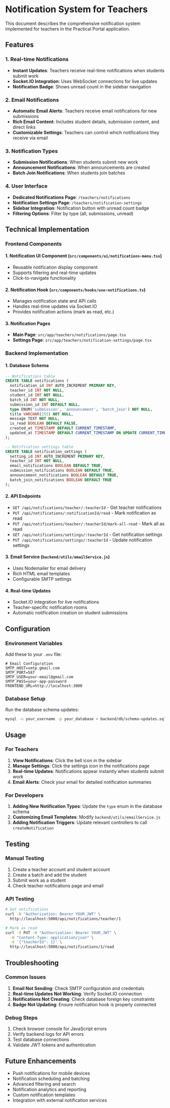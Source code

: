 # Notification System for Teachers

This document describes the comprehensive notification system implemented for teachers in the Practical Portal application.

## Features

### 1. Real-time Notifications
- **Instant Updates**: Teachers receive real-time notifications when students submit work
- **Socket.IO Integration**: Uses WebSocket connections for live updates
- **Notification Badge**: Shows unread count in the sidebar navigation

### 2. Email Notifications
- **Automatic Email Alerts**: Teachers receive email notifications for new submissions
- **Rich Email Content**: Includes student details, submission content, and direct links
- **Customizable Settings**: Teachers can control which notifications they receive via email

### 3. Notification Types
- **Submission Notifications**: When students submit new work
- **Announcement Notifications**: When announcements are created
- **Batch Join Notifications**: When students join batches

### 4. User Interface
- **Dedicated Notifications Page**: `/teachers/notifications`
- **Notification Settings Page**: `/teachers/notification-settings`
- **Sidebar Integration**: Notification button with unread count badge
- **Filtering Options**: Filter by type (all, submissions, unread)

## Technical Implementation

### Frontend Components

#### 1. Notification UI Component (`src/components/ui/notifications-menu.tsx`)
- Reusable notification display component
- Supports filtering and real-time updates
- Click-to-navigate functionality

#### 2. Notification Hook (`src/components/hooks/use-notifications.ts`)
- Manages notification state and API calls
- Handles real-time updates via Socket.IO
- Provides notification actions (mark as read, etc.)

#### 3. Notification Pages
- **Main Page**: `src/app/teachers/notifications/page.tsx`
- **Settings Page**: `src/app/teachers/notification-settings/page.tsx`

### Backend Implementation

#### 1. Database Schema
```sql
-- Notifications table
CREATE TABLE notifications (
  notification_id INT AUTO_INCREMENT PRIMARY KEY,
  teacher_id INT NOT NULL,
  student_id INT NOT NULL,
  batch_id INT NOT NULL,
  submission_id INT DEFAULT NULL,
  type ENUM('submission', 'announcement', 'batch_join') NOT NULL,
  title VARCHAR(255) NOT NULL,
  message TEXT NOT NULL,
  is_read BOOLEAN DEFAULT FALSE,
  created_at TIMESTAMP DEFAULT CURRENT_TIMESTAMP,
  updated_at TIMESTAMP DEFAULT CURRENT_TIMESTAMP ON UPDATE CURRENT_TIMESTAMP
);

-- Notification settings table
CREATE TABLE notification_settings (
  setting_id INT AUTO_INCREMENT PRIMARY KEY,
  teacher_id INT NOT NULL,
  email_notifications BOOLEAN DEFAULT TRUE,
  submission_notifications BOOLEAN DEFAULT TRUE,
  announcement_notifications BOOLEAN DEFAULT TRUE,
  batch_join_notifications BOOLEAN DEFAULT TRUE
);
```

#### 2. API Endpoints
- `GET /api/notifications/teacher/:teacherId` - Get teacher notifications
- `PUT /api/notifications/:notificationId/read` - Mark notification as read
- `PUT /api/notifications/teacher/:teacherId/mark-all-read` - Mark all as read
- `GET /api/notifications/settings/:teacherId` - Get notification settings
- `PUT /api/notifications/settings/:teacherId` - Update notification settings

#### 3. Email Service (`backend/utils/emailService.js`)
- Uses Nodemailer for email delivery
- Rich HTML email templates
- Configurable SMTP settings

#### 4. Real-time Updates
- Socket.IO integration for live notifications
- Teacher-specific notification rooms
- Automatic notification creation on student submissions

## Configuration

### Environment Variables
Add these to your `.env` file:

```env
# Email Configuration
SMTP_HOST=smtp.gmail.com
SMTP_PORT=587
SMTP_USER=your-email@gmail.com
SMTP_PASS=your-app-password
FRONTEND_URL=http://localhost:3000
```

### Database Setup
Run the database schema updates:
```bash
mysql -u your_username -p your_database < backend/db/schema-updates.sql
```

## Usage

### For Teachers

1. **View Notifications**: Click the bell icon in the sidebar
2. **Manage Settings**: Click the settings icon in the notifications page
3. **Real-time Updates**: Notifications appear instantly when students submit work
4. **Email Alerts**: Check your email for detailed notification summaries

### For Developers

1. **Adding New Notification Types**: Update the `type` enum in the database schema
2. **Customizing Email Templates**: Modify `backend/utils/emailService.js`
3. **Adding Notification Triggers**: Update relevant controllers to call `createNotification`

## Testing

### Manual Testing
1. Create a teacher account and student account
2. Create a batch and add the student
3. Submit work as a student
4. Check teacher notifications page and email

### API Testing
```bash
# Get notifications
curl -H "Authorization: Bearer YOUR_JWT" \
  http://localhost:5000/api/notifications/teacher/1

# Mark as read
curl -X PUT -H "Authorization: Bearer YOUR_JWT" \
  -H "Content-Type: application/json" \
  -d '{"teacherId": 1}' \
  http://localhost:5000/api/notifications/1/read
```

## Troubleshooting

### Common Issues

1. **Email Not Sending**: Check SMTP configuration and credentials
2. **Real-time Updates Not Working**: Verify Socket.IO connection
3. **Notifications Not Creating**: Check database foreign key constraints
4. **Badge Not Updating**: Ensure notification hook is properly connected

### Debug Steps

1. Check browser console for JavaScript errors
2. Verify backend logs for API errors
3. Test database connections
4. Validate JWT tokens and authentication

## Future Enhancements

- Push notifications for mobile devices
- Notification scheduling and batching
- Advanced filtering and search
- Notification analytics and reporting
- Custom notification templates
- Integration with external notification services
